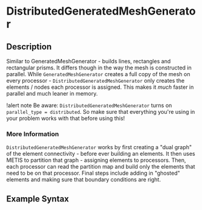 # DistributedGeneratedMeshGenerator

<!---!syntax description /MeshGenerators/DistributedGeneratedMeshGenerator--->

## Description

Similar to GeneratedMeshGenerator - builds lines, rectangles and rectangular prisms.  It differs though in the way the mesh is constructed in parallel.  While `GeneratedMeshGenerator` creates a full copy of the mesh on every processor - `DistributedGeneratedMeshGenerator` only creates the elements / nodes each processor is assigned.  This makes it _much_ faster in parallel and much leaner in memory.

!alert note
Be aware: `DistributedGeneratedMeshGenerator` turns on `parallel_type = distributed`.  So make sure that everything you're using in your problem works with that before using this!

### More Information

`DistributedGeneratedMeshGenerator` works by first creating a "dual graph" of the element connectivity - before ever building an elements.  It then uses METIS to partition that graph - assigning elements to processors.  Then, each processor can read the partition map and build only the elements that need to be on that processor.  Final steps include adding in "ghosted" elements and making sure that boundary conditions are right.

## Example Syntax

<!---!syntax parameters /MeshGenerators/DistributedGeneratedMeshGenerator

!syntax inputs /MeshGenerators/DistributedGeneratedMeshGenerator

!syntax children /MeshGenerators/DistributedGeneratedMeshGenerator--->
